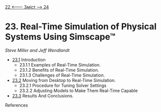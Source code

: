 [22 <--- ](22.md) [   Зміст   ](README.md) [--> 24](24.md)

# 23. Real-Time Simulation of Physical Systems Using Simscape™

*Steve* *Miller* *and* *Jeff* *Wendlandt*

- [23.1](23_1.md)  Introduction 
  - 23.1.1  Examples of Real-Time Simulation. 
  - 23.1.2  Benefits of Real-Time Simulation. 
  - 23.1.3  Challenges of Real-Time Simulation. 
- [23.2](23_2.md)  Moving from Desktop to Real-Time Simulation. 
  - 23.2.1  Procedure for Tuning Solver Settings 
  - 23.2.2  Adjusting Models to Make Them Real-Time Capable 
- [23.3](23_3.md)  Results And Conclusions. 

References 